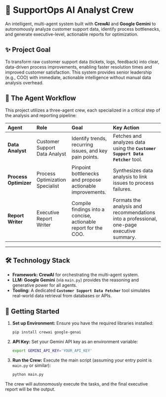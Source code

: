 # 🚀 SupportOps AI Analyst Crew

An intelligent, multi-agent system built with **CrewAI** and **Google Gemini** to autonomously analyze customer support data, identify process bottlenecks, and generate executive-level, actionable reports for optimization.

## ✨ Project Goal

To transform raw customer support data (tickets, logs, feedback) into clear, data-driven process improvements, enabling faster resolution times and improved customer satisfaction. This system provides senior leadership (e.g., COO) with immediate, actionable intelligence without manual data analysis overhead.

## 🧠 The Agent Workflow

This project utilizes a three-agent crew, each specialized in a critical step of the analysis and reporting pipeline:

| Agent                 | Role                            | Goal                                                            | Key Action                                                                                |
| :-------------------- | :------------------------------ | :-------------------------------------------------------------- | :---------------------------------------------------------------------------------------- |
| **Data Analyst**      | Customer Support Data Analyst   | Identify trends, recurring issues, and key pain points.         | Fetches and analyzes data using the **`Customer Support Data Fetcher`** tool.             |
| **Process Optimizer** | Process Optimization Specialist | Pinpoint bottlenecks and propose actionable improvements.       | Synthesizes data analysis to link issues to process failures.                             |
| **Report Writer**     | Executive Report Writer         | Compile findings into a concise, actionable report for the COO. | Formats the analysis and recommendations into a professional, one-page executive summary. |

---

## 🛠️ Technology Stack

- **Framework:** **CrewAI** for orchestrating the multi-agent system.
- **LLM:** **Google Gemini** (via `main.py`) provides the reasoning and generative power for all agents.
- **Tooling:** A dedicated **`Customer Support Data Fetcher`** tool simulates real-world data retrieval from databases or APIs.

## 🏃 Getting Started

1.  **Set up Environment:** Ensure you have the required libraries installed:
    ```bash
    pip install crewai google-genai
    ```
2.  **API Key:** Set your Gemini API key as an environment variable:
    ```bash
    export GEMINI_API_KEY='YOUR_API_KEY'
    ```
3.  **Run the Crew:** Execute the main script (assuming your entry point is `main.py` or similar):
    ```bash
    python main.py
    ```

The crew will autonomously execute the tasks, and the final executive report will be the output.
